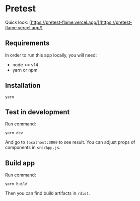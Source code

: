 # Pretest

Quick look: [https://pretest-flame.vercel.app/](https://pretest-flame.vercel.app/)

## Requirements

In order to run this app locally, you will need:

- node >= v14
- yarn or npm

## Installation

```
yarn
```

## Test in development

Run command:

```
yarn dev
```

And go to `localhost:3000` to see result. You can adjust props of components in `src/App.js`.

## Build app

Run command:

```
yarn build
```

Then you can find build artifacts in `/dist`.
